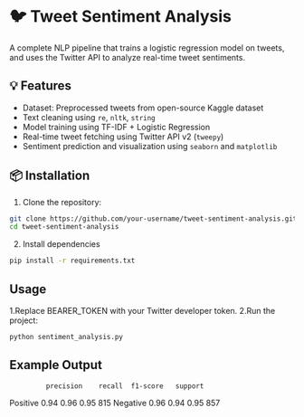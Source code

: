 # 🐦 Tweet Sentiment Analysis

A complete NLP pipeline that trains a logistic regression model on tweets, and uses the Twitter API to analyze real-time tweet sentiments.

## 💡 Features
- Dataset: Preprocessed tweets from open-source Kaggle dataset
- Text cleaning using `re`, `nltk`, `string`
- Model training using TF-IDF + Logistic Regression
- Real-time tweet fetching using Twitter API v2 (`tweepy`)
- Sentiment prediction and visualization using `seaborn` and `matplotlib`

## 📦 Installation

1. Clone the repository:
```bash
git clone https://github.com/your-username/tweet-sentiment-analysis.git
cd tweet-sentiment-analysis 
```
2. Install dependencies
```bash
pip install -r requirements.txt
```
## Usage

1.Replace BEARER_TOKEN with your Twitter developer token.
2.Run the project:

```bash
python sentiment_analysis.py
```
## Example Output

             precision    recall  f1-score   support
   Positive     0.94       0.96      0.95       815
   Negative     0.96       0.94      0.95       857
